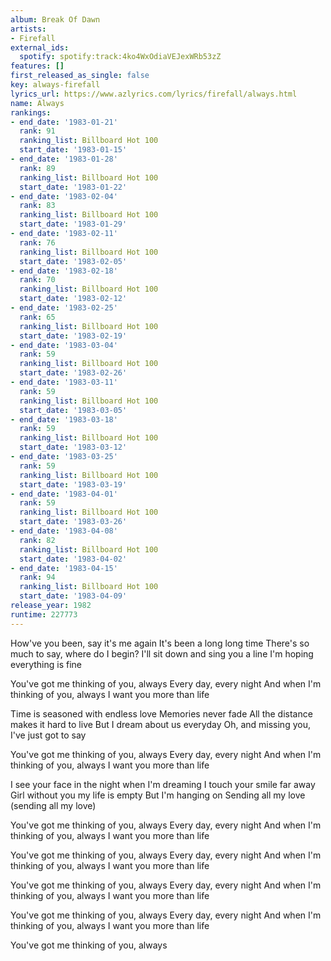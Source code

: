 ```yaml
---
album: Break Of Dawn
artists:
- Firefall
external_ids:
  spotify: spotify:track:4ko4WxOdiaVEJexWRb53zZ
features: []
first_released_as_single: false
key: always-firefall
lyrics_url: https://www.azlyrics.com/lyrics/firefall/always.html
name: Always
rankings:
- end_date: '1983-01-21'
  rank: 91
  ranking_list: Billboard Hot 100
  start_date: '1983-01-15'
- end_date: '1983-01-28'
  rank: 89
  ranking_list: Billboard Hot 100
  start_date: '1983-01-22'
- end_date: '1983-02-04'
  rank: 83
  ranking_list: Billboard Hot 100
  start_date: '1983-01-29'
- end_date: '1983-02-11'
  rank: 76
  ranking_list: Billboard Hot 100
  start_date: '1983-02-05'
- end_date: '1983-02-18'
  rank: 70
  ranking_list: Billboard Hot 100
  start_date: '1983-02-12'
- end_date: '1983-02-25'
  rank: 65
  ranking_list: Billboard Hot 100
  start_date: '1983-02-19'
- end_date: '1983-03-04'
  rank: 59
  ranking_list: Billboard Hot 100
  start_date: '1983-02-26'
- end_date: '1983-03-11'
  rank: 59
  ranking_list: Billboard Hot 100
  start_date: '1983-03-05'
- end_date: '1983-03-18'
  rank: 59
  ranking_list: Billboard Hot 100
  start_date: '1983-03-12'
- end_date: '1983-03-25'
  rank: 59
  ranking_list: Billboard Hot 100
  start_date: '1983-03-19'
- end_date: '1983-04-01'
  rank: 59
  ranking_list: Billboard Hot 100
  start_date: '1983-03-26'
- end_date: '1983-04-08'
  rank: 82
  ranking_list: Billboard Hot 100
  start_date: '1983-04-02'
- end_date: '1983-04-15'
  rank: 94
  ranking_list: Billboard Hot 100
  start_date: '1983-04-09'
release_year: 1982
runtime: 227773
---
```

How've you been, say it's me again
It's been a long long time
There's so much to say, where do I begin?
I'll sit down and sing you a line
I'm hoping everything is fine

You've got me thinking of you, always
Every day, every night
And when I'm thinking of you, always
I want you more than life

Time is seasoned with endless love
Memories never fade
All the distance makes it hard to live
But I dream about us everyday
Oh, and missing you, I've just got to say

You've got me thinking of you, always
Every day, every night
And when I'm thinking of you, always
I want you more than life

I see your face in the night when I'm dreaming
I touch your smile far away
Girl without you my life is empty
But I'm hanging on
Sending all my love (sending all my love)

You've got me thinking of you, always
Every day, every night
And when I'm thinking of you, always
I want you more than life

You've got me thinking of you, always
Every day, every night
And when I'm thinking of you, always
I want you more than life

You've got me thinking of you, always
Every day, every night
And when I'm thinking of you, always
I want you more than life

You've got me thinking of you, always
Every day, every night
And when I'm thinking of you, always
I want you more than life

You've got me thinking of you, always
